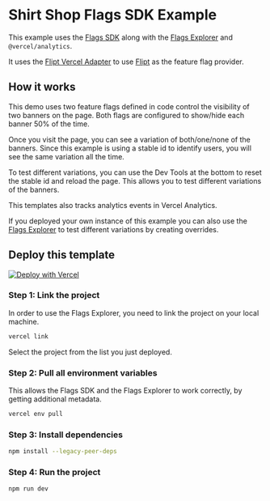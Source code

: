 # Shirt Shop Flags SDK Example

This example uses the [Flags SDK](https://flags-sdk.dev) along with the [Flags Explorer](https://vercel.com/docs/workflow-collaboration/feature-flags/using-vercel-toolbar) and `@vercel/analytics`.

It uses the [Flipt Vercel Adapter](https://github.com/flipt-io/vercel-adapter) to use [Flipt](https://flipt.io) as the feature flag provider.

## How it works

This demo uses two feature flags defined in code control the visibility of two banners on the page.
Both flags are configured to show/hide each banner 50% of the time.

Once you visit the page, you can see a variation of both/one/none of the banners.
Since this example is using a stable id to identify users, you will see the same variation all the time.

To test different variations, you can use the Dev Tools at the bottom to reset the stable id and reload the page.
This allows you to test different variations of the banners.

This templates also tracks analytics events in Vercel Analytics.

If you deployed your own instance of this example you can also use the [Flags Explorer](https://vercel.com/docs/workflow-collaboration/feature-flags/using-vercel-toolbar) to test different variations by creating overrides.

## Deploy this template

[![Deploy with Vercel](https://vercel.com/button)](https://vercel.com/new/clone?repository-url=https%3A%2F%2Fgithub.com%2Fvercel%2Fflags%2Ftree%2Fmain%2Fexamples%2Fshirt-shop&env=FLAGS_SECRET&envDescription=The+FLAGS_SECRET+will+be+used+by+the+Flags+Explorer+to+securely+overwrite+feature+flags.+Must+be+32+random+bytes%2C+base64-encoded.+Use+the+generated+value+or+set+your+own.&envLink=https%3A%2F%2Fvercel.com%2Fdocs%2Fworkflow-collaboration%2Ffeature-flags%2Fsupporting-feature-flags%23flags_secret-environment-variable&project-name=shirt-shop-flags-sdk-example&repository-name=shirt-shop-flags-sdk-example)

### Step 1: Link the project

In order to use the Flags Explorer, you need to link the project on your local machine.

```bash
vercel link
```

Select the project from the list you just deployed.

### Step 2: Pull all environment variables

This allows the Flags SDK and the Flags Explorer to work correctly, by getting additional metadata.

```bash
vercel env pull
```

### Step 3: Install dependencies

```bash
npm install --legacy-peer-deps
```

### Step 4: Run the project

```bash
npm run dev
```
